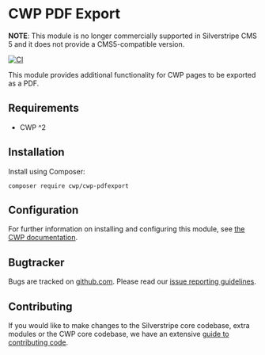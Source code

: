 # CWP PDF Export

__NOTE__: This module is no longer commercially supported in Silverstripe CMS 5 and it does not provide a CMS5-compatible version.

[![CI](https://github.com/silverstripe/cwp-pdfexport/actions/workflows/ci.yml/badge.svg)](https://github.com/silverstripe/cwp-pdfexport/actions/workflows/ci.yml)

This module provides additional functionality for CWP pages to be exported as a PDF.

## Requirements

* CWP ^2

## Installation

Install using Composer:

```
composer require cwp/cwp-pdfexport
```

## Configuration

For further information on installing and configuring this module, see [the CWP documentation](https://github.com/silverstripe/cwp/blob/master/docs/en/02_Features/pdf_export.md).

## Bugtracker

Bugs are tracked on [github.com](https://github.com/silverstripe/cwp-pdfexport/issues). Please read our
[issue reporting guidelines](https://docs.silverstripe.org/en/contributing/issues_and_bugs/).

## Contributing

If you would like to make changes to the Silverstripe core codebase, extra modules or the CWP core codebase, we have
an extensive [guide to contributing code](https://docs.silverstripe.org/en/contributing/code).

